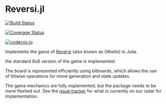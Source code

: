 # Reversi.jl

[![Build Status](https://travis-ci.org/sglyon/Reversi.jl.svg?branch=master)](https://travis-ci.org/sglyon/Reversi.jl)

[![Coverage Status](https://coveralls.io/repos/sglyon/Reversi.jl/badge.svg?branch=master&service=github)](https://coveralls.io/github/sglyon/Reversi.jl?branch=master)

[![codecov.io](http://codecov.io/github/sglyon/Reversi.jl/coverage.svg?branch=master)](http://codecov.io/github/sglyon/Reversi.jl?branch=master)


Implements the game of [Reversi](https://en.wikipedia.org/wiki/Reversi) (also known as Othello) in Julia.

the standard 8x8 version of the game is implemented.

The board is represented efficiently using bitboards, which allows the use of
bitwise operations for move generation and state updates.

The game mechanics are fully implemented, but the package needs to be more
fleshed out. See the [issue
tracker](https://github.com/sglyon/Reversi.jl/issues) for what is currently on
our radar for implementation.
